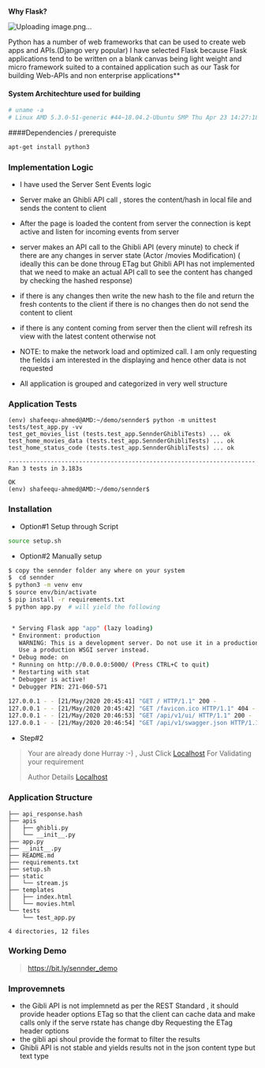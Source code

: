 **Why Flask?**

![Uploading image.png…]()



Python has a number of web frameworks that can be used to create web apps and APIs.(Django very popular) I have
 selected Flask because Flask applications tend to be written on a blank canvas being light weight and micro framework
suited to a contained application such as our Task for building Web-APIs and non enterprise applications**

#### System Architechture used for building 
```sh
# uname -a
# Linux AMD 5.3.0-51-generic #44~18.04.2-Ubuntu SMP Thu Apr 23 14:27:18 UTC 2020 x86_64 x86_64 x86_64 GNU/Linux

```

####Dependencies / prerequiste

```sh
apt-get install python3 
```


### Implementation  Logic
- I have used the Server Sent Events logic
- Server make an Ghibli API call , stores the  content/hash in local file and sends the content to client
- After the page is loaded the content from server the connection is kept active and listen for incoming events from
 server
- server makes an API call to the Ghibli API (every minute) to check if there are any changes in server state (Actor
/movies
 Modification) ( ideally this can be done throug ETag but Ghibli API has not implemented that we need to make an
  actual API call to see the content has changed by checking the hashed response)
- if there is any changes then write the new hash to the file and return the fresh contents to the client if there is
 no changes then do not send the content to client
 
- if there is any content coming from server then the client will refresh its view with the latest content otherwise not

- NOTE: to make the network  load and optimized call. I am only requesting the fields i am interested in the
 displaying and hence other data is not requested 
- All application is grouped and categorized in very well structure


### Application Tests
```shell script
(env) shafeequ-ahmed@AMD:~/demo/sennder$ python -m unittest tests/test_app.py -vv
test_get_movies_list (tests.test_app.SennderGhibliTests) ... ok
test_home_movies_data (tests.test_app.SennderGhibliTests) ... ok
test_home_status_code (tests.test_app.SennderGhibliTests) ... ok

----------------------------------------------------------------------
Ran 3 tests in 3.183s

OK
(env) shafeequ-ahmed@AMD:~/demo/sennder$ 

```
### Installation

- Option#1 Setup through Script 
```sh
source setup.sh 
```

- Option#2  Manually setup
```sh
$ copy the sennder folder any where on your system
$  cd sennder
$ python3 -m venv env
$ source env/bin/activate
$ pip install -r requirements.txt
$ python app.py  # will yield the following


 * Serving Flask app "app" (lazy loading)
 * Environment: production
   WARNING: This is a development server. Do not use it in a production deployment.
   Use a production WSGI server instead.
 * Debug mode: on
 * Running on http://0.0.0.0:5000/ (Press CTRL+C to quit)
 * Restarting with stat
 * Debugger is active!
 * Debugger PIN: 271-060-571

127.0.0.1 - - [21/May/2020 20:45:41] "GET / HTTP/1.1" 200 -
127.0.0.1 - - [21/May/2020 20:45:42] "GET /favicon.ico HTTP/1.1" 404 -
127.0.0.1 - - [21/May/2020 20:46:53] "GET /api/v1/ui/ HTTP/1.1" 200 -
127.0.0.1 - - [21/May/2020 20:46:54] "GET /api/v1/swagger.json HTTP/1.1" 200 -
```


- Step#2
> Your are already done Hurray :-) , Just  Click [Localhost](http://127.0.0.1:8000/movies) For Validating your
> requirement
>
> Author Details [Localhost](http://127.0.0.1:8000/)


### Application Structure
```shell script
├── api_response.hash
├── apis
│   ├── ghibli.py
│   └── __init__.py
├── app.py
├── __init__.py
├── README.md
├── requirements.txt
├── setup.sh
├── static
│   └── stream.js
├── templates
│   ├── index.html
│   └── movies.html
└── tests
    └── test_app.py

4 directories, 12 files

```

### Working Demo
> https://bit.ly/sennder_demo
>
>
### Improvemnets
- the Gibli API is not implemnetd as per the REST Standard , it should provide header options ETag so that
the client can cache data and make calls only if the serve rstate has change dby Requesting the ETag header options
- the gibli api shoul provide the format to filter the results
- Ghibli API is not stable and yields results not in the json content type but text type
